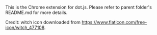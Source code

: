 
This is the Chrome extension for dot.js. Please refer to parent folder's README.md for more details.

Credit: witch icon downloaded from https://www.flaticon.com/free-icon/witch_477108.
